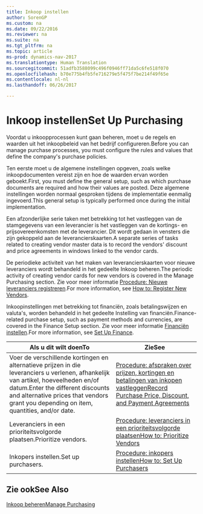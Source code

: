 ```yaml
---
title: Inkoop instellen
author: SorenGP
ms.custom: na
ms.date: 09/22/2016
ms.reviewer: na
ms.suite: na
ms.tgt_pltfrm: na
ms.topic: article
ms-prod: dynamics-nav-2017
ms.translationtype: Human Translation
ms.sourcegitcommit: 51adfb3588099c496f0946ff71da5c6fe518f070
ms.openlocfilehash: b70e775b4fb5fe716279e5f475f7be214f49f65e
ms.contentlocale: nl-nl
ms.lasthandoff: 06/26/2017

---
```


# <a name="set-up-purchasing"></a><span data-ttu-id="3bc39-102">Inkoop instellen</span><span class="sxs-lookup"><span data-stu-id="3bc39-102">Set Up Purchasing</span></span>
<span data-ttu-id="3bc39-103">Voordat u inkoopprocessen kunt gaan beheren, moet u de regels en waarden uit het inkoopbeleid van het bedrijf configureren.</span><span class="sxs-lookup"><span data-stu-id="3bc39-103">Before you can manage purchase processes, you must configure the rules and values that define the company's purchase policies.</span></span>

<span data-ttu-id="3bc39-104">Ten eerste moet u de algemene instellingen opgeven, zoals welke inkoopdocumenten vereist zijn en hoe de waarden ervan worden geboekt.</span><span class="sxs-lookup"><span data-stu-id="3bc39-104">First, you must define the general setup, such as which purchase documents are required and how their values are posted.</span></span> <span data-ttu-id="3bc39-105">Deze algemene instellingen worden normaal gesproken tijdens de implementatie eenmalig ingevoerd.</span><span class="sxs-lookup"><span data-stu-id="3bc39-105">This general setup is typically performed once during the initial implementation.</span></span>

<span data-ttu-id="3bc39-106">Een afzonderlijke serie taken met betrekking tot het vastleggen van de stamgegevens van een leverancier is het vastleggen van de kortings- en prijsovereenkomsten met de leverancier. Dit wordt gedaan in vensters die zijn gekoppeld aan de leverancierskaarten.</span><span class="sxs-lookup"><span data-stu-id="3bc39-106">A separate series of tasks related to creating vendor master data is to record the vendors' discount and price agreements in windows linked to the vendor cards.</span></span>

<span data-ttu-id="3bc39-107">De periodieke activiteit van het maken van leverancierskaarten voor nieuwe leveranciers wordt behandeld in het gedeelte Inkoop beheren.</span><span class="sxs-lookup"><span data-stu-id="3bc39-107">The periodic activity of creating vendor cards for new vendors is covered in the Manage Purchasing section.</span></span> <span data-ttu-id="3bc39-108">Zie voor meer informatie [Procedure: Nieuwe leveranciers registreren](purchasing-how-register-new-vendors.md).</span><span class="sxs-lookup"><span data-stu-id="3bc39-108">For more information, see [How to: Register New Vendors](purchasing-how-register-new-vendors.md).</span></span>

<span data-ttu-id="3bc39-109">Inkoopinstellingen met betrekking tot financiën, zoals betalingswijzen en valuta's, worden behandeld in het gedeelte Instelling van financiën.</span><span class="sxs-lookup"><span data-stu-id="3bc39-109">Finance-related purchase setup, such as payment methods and currencies, are covered in the Finance Setup section.</span></span> <span data-ttu-id="3bc39-110">Zie voor meer informatie [Financiën instellen](finance-setup-setup-finance-setup.md).</span><span class="sxs-lookup"><span data-stu-id="3bc39-110">For more information, see [Set Up Finance](finance-setup-setup-finance-setup.md).</span></span>

|<span data-ttu-id="3bc39-111">Als u dit wilt doen</span><span class="sxs-lookup"><span data-stu-id="3bc39-111">To</span></span> |<span data-ttu-id="3bc39-112">Zie</span><span class="sxs-lookup"><span data-stu-id="3bc39-112">See</span></span> |
|---|----|
|<span data-ttu-id="3bc39-113">Voer de verschillende kortingen en alternatieve prijzen in die leveranciers u verlenen, afhankelijk van artikel, hoeveelheden en/of datum.</span><span class="sxs-lookup"><span data-stu-id="3bc39-113">Enter the different discounts and alternative prices that vendors grant you depending on item, quantities, and/or date.</span></span>|[<span data-ttu-id="3bc39-114">Procedure: afspraken over prijzen, kortingen en betalingen van inkopen vastleggen</span><span class="sxs-lookup"><span data-stu-id="3bc39-114">Record Purchase Price, Discount, and Payment Agreements</span></span>](purchasing-how-record-purchase-price-discount-payment-agreements.md)|
|<span data-ttu-id="3bc39-115">Leveranciers in een prioriteitsvolgorde plaatsen.</span><span class="sxs-lookup"><span data-stu-id="3bc39-115">Prioritize vendors.</span></span>|[<span data-ttu-id="3bc39-116">Procedure: leveranciers in een prioriteitsvolgorde plaatsen</span><span class="sxs-lookup"><span data-stu-id="3bc39-116">How to: Prioritize Vendors</span></span>](purchasing-how-prioritize-vendors.md)|
|<span data-ttu-id="3bc39-117">Inkopers instellen.</span><span class="sxs-lookup"><span data-stu-id="3bc39-117">Set up purchasers.</span></span>|[<span data-ttu-id="3bc39-118">Procedure: inkopers instellen</span><span class="sxs-lookup"><span data-stu-id="3bc39-118">How to: Set Up Purchasers</span></span>](purchasing-how-setup-purchasers.md)|

## <a name="see-also"></a><span data-ttu-id="3bc39-119">Zie ook</span><span class="sxs-lookup"><span data-stu-id="3bc39-119">See Also</span></span>
[<span data-ttu-id="3bc39-120">Inkoop beheren</span><span class="sxs-lookup"><span data-stu-id="3bc39-120">Manage Purchasing</span></span>](purchasing-manage-purchasing.md)

